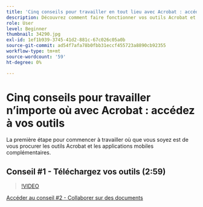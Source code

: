 ```yaml
---
title: 'Cinq conseils pour travailler en tout lieu avec Acrobat : accédez à vos outils'
description: Découvrez comment faire fonctionner vos outils Acrobat et les applications mobiles connexes où que vous soyez
role: User
level: Beginner
thumbnail: 34290.jpg
exl-id: 1ef1b939-3745-41d2-881c-67c026c05a0b
source-git-commit: ad54f7afa78b0fbb31eccf455723a8890cb92355
workflow-type: tm+mt
source-wordcount: '59'
ht-degree: 0%

---
```


# Cinq conseils pour travailler n’importe où avec Acrobat : accédez à vos outils

La première étape pour commencer à travailler où que vous soyez est de vous procurer les outils Acrobat et les applications mobiles complémentaires.

## Conseil #1 - Téléchargez vos outils (2:59)

>[!VIDEO](https://video.tv.adobe.com/v/34290?quality=12&learn=on&hidetitle=true)

[Accéder au conseil #2 - Collaborer sur des documents](collaborate-on-documents.md)
